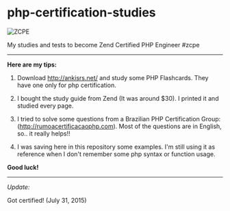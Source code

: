 php-certification-studies
=========================

![ZCPE](http://static.zend.com/cmsdata/training-images/logos/zce-php-engineer-logo-s.jpg)

My studies and tests to become Zend Certified PHP Engineer #zcpe

---

**Here are my tips:**

1) Download http://ankisrs.net/ and study some PHP Flashcards. They have one only for php certification.

2) I bought the study guide from Zend (It was around $30). I printed it and studied every page.

3) I tried to solve some questions from a Brazilian PHP Certification Group:  (http://rumoacertificacaophp.com). Most of the questions are in English, so.. it really helps!!

4) I was saving here in this repository some examples. I'm still using it as reference when I don't remember some php syntax or function usage.

**Good luck!**

---

*Update:*

Got certified! (July 31, 2015)
